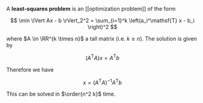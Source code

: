 A **least-squares problem** is an [[optimization problem]] of the form

$$
\min \lVert Ax - b \rVert_2^2 = \sum_{i=1}^k \left(a_i^\mathsf{T} x - b_i \right)^2
$$

where $A \in \RR^{k \times n}$ a tall matrix (i.e. $k \geqslant n$). The solution is given by

$$
\left(A^\mathsf{T}A\right)x = A^\mathsf{T}b
$$

Therefore we have

$$
x = (A^\mathsf{T}A)^{-1}A^\mathsf{T}b
$$

This can be solved in $\order{n^2 k}$ time.